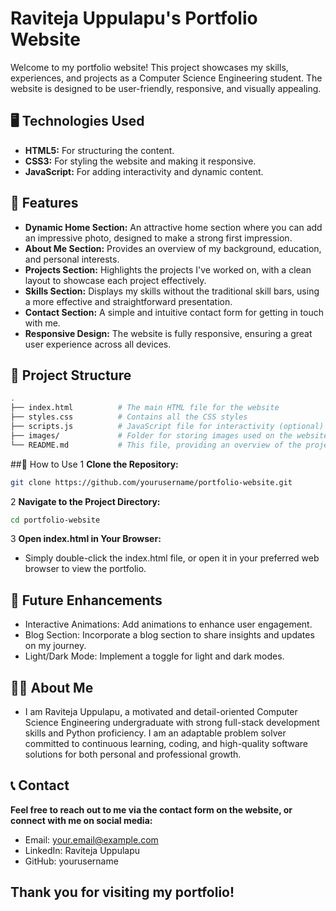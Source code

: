 # Raviteja Uppulapu's Portfolio Website

Welcome to my portfolio website! This project showcases my skills, experiences, and projects as a Computer Science Engineering student. The website is designed to be user-friendly, responsive, and visually appealing.

## 🖥️ Technologies Used

- **HTML5:** For structuring the content.
- **CSS3:** For styling the website and making it responsive.
- **JavaScript:** For adding interactivity and dynamic content.

## 🌟 Features

- **Dynamic Home Section:** An attractive home section where you can add an impressive photo, designed to make a strong first impression.
- **About Me Section:** Provides an overview of my background, education, and personal interests.
- **Projects Section:** Highlights the projects I've worked on, with a clean layout to showcase each project effectively.
- **Skills Section:** Displays my skills without the traditional skill bars, using a more effective and straightforward presentation.
- **Contact Section:** A simple and intuitive contact form for getting in touch with me.
- **Responsive Design:** The website is fully responsive, ensuring a great user experience across all devices.

## 📁 Project Structure

  ```bash
.
├── index.html          # The main HTML file for the website
├── styles.css          # Contains all the CSS styles
├── scripts.js          # JavaScript file for interactivity (optional)
├── images/             # Folder for storing images used on the website
└── README.md           # This file, providing an overview of the project
 ```
##📝 How to Use
1 **Clone the Repository:**
```bash
git clone https://github.com/yourusername/portfolio-website.git
```
2 **Navigate to the Project Directory:**

```bash
cd portfolio-website
```
3 **Open index.html in Your Browser:**

- Simply double-click the index.html file, or open it in your preferred web browser to view the portfolio.
## 🚀 Future Enhancements
- Interactive Animations: Add animations to enhance user engagement.
- Blog Section: Incorporate a blog section to share insights and updates on my journey.
- Light/Dark Mode: Implement a toggle for light and dark modes.
## 🧑‍💻 About Me
- I am Raviteja Uppulapu, a motivated and detail-oriented Computer Science Engineering undergraduate with strong full-stack development skills and Python proficiency. I am an adaptable problem solver committed to continuous learning, coding, and high-quality software solutions for both personal and professional growth.

## 📞 Contact
 **Feel free to reach out to me via the contact form on the website, or connect with me on social media:**

- Email: your.email@example.com
- LinkedIn: Raviteja Uppulapu
- GitHub: yourusername
## Thank you for visiting my portfolio!
